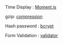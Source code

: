 
Time Display : [Moment.js](http://momentjs.com)

gzip: [compression](https://www.npmjs.org/package/compression)

Hash password : [bcrypt](https://www.npmjs.org/package/bcrypt)

Form Validation : [validator](https://www.npmjs.org/package/validator)
